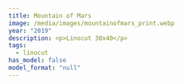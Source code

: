 ```yaml
---
title: Mountain of Mars
image: /media/images/mountainofmars_print.webp
year: "2019"
description: <p>Linocut 30x40</p>
tags:
  - linocut
has_model: false
model_format: "null"
---
```

